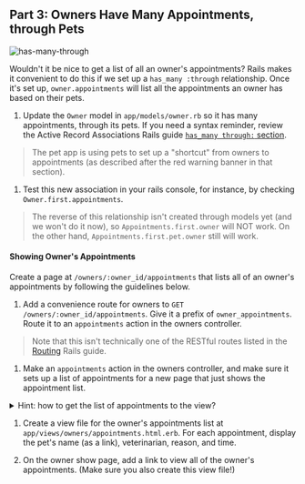 ## Part 3: Owners Have Many Appointments, through Pets

![has-many-through](https://cloud.githubownercontent.com/assets/3254910/22279369/4fbfcff4-e27f-11e6-94a9-472309b0cdb3.png)

Wouldn't it be nice to get a list of all an owner's appointments?  Rails makes it convenient to do this if we set up a `has_many :through` relationship. Once it's set up, `owner.appointments` will list all the appointments an owner has based on their pets.

1. Update the `Owner` model in `app/models/owner.rb` so it has many appointments, through its pets.  If you need a syntax reminder, review the Active Record Associations Rails guide [`has_many through:` section](http://guides.rubyonrails.org/association_basics.html#the-has-many-through-association).  

  > The pet app is using pets to set up a "shortcut" from owners to appointments (as described after the red warning banner in that section).

1. Test this new association in your rails console, for instance, by checking `Owner.first.appointments`.

  > The reverse of this relationship isn't created through models yet (and we won't do it now), so `Appointments.first.owner` will NOT work. On the other hand, `Appointments.first.pet.owner` still will work.

#### Showing Owner's Appointments

Create a page at `/owners/:owner_id/appointments` that lists all of an owner's appointments by following the guidelines below.

1. Add a convenience route for owners to `GET /owners/:owner_id/appointments`. Give it a prefix of `owner_appointments`. Route it to an `appointments` action in the owners controller.

  > Note that this isn't technically one of the RESTful routes listed in the [Routing](http://guides.rubyonrails.org/routing.html#nested-resources) Rails guide.

1. Make an `appointments` action in the owners controller, and make sure it sets up a list of appointments for a new page that just shows the appointment list.

  <details><summary>Hint: how to get the list of appointments to the view? </summary>
  The view needs the list of the owner's appointments. Once you look up the owner in the controller, you could send it through to the view as `@owner`. Since the `has_many through:` association is set up, you can  access appointments with `@owner.appointments`.
  </details>


1. Create a view file for the owner's appointments list at `app/views/owners/appointments.html.erb`. For each appointment, display the pet's name (as a link), veterinarian, reason, and time.


1. On the owner show page, add a link to view all of the owner's appointments. (Make sure you also create this view file!)
